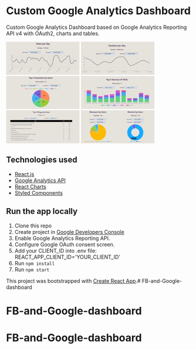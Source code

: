 # Custom Google Analytics Dashboard

Custom Google Analytics Dashboard based on Google Analytics Reporting API v4 with OAuth2, charts and tables.

<p float="left">
    <img src="src/assets/images/users.JPG" alt="users visits" width="200" height="90"/>
    <img src="src/assets/images/sessions.JPG" alt="users sessions" width="200" height="90"/>
    <img src="src/assets/images/countries.JPG" alt="countries" width="200" height="90"/>
    <img src="src/assets/images/sources.JPG" alt="sources" width="200" height="90"/>
    <img src="src/assets/images/pages.JPG" alt="pageviews" width="200" height="90"/>
    <img src="src/assets/images/browsers-devices.JPG" alt="browsers and devices" width="200" height="90"/>
</p>

## Technologies used

- [React.js](https://reactjs.org/)
- [Google Analytics API](https://developers.google.com/analytics/devguides/reporting/core/v4)
- [React Charts](https://github.com/jerairrest/react-chartjs-2)
- [Styled Components](https://styled-components.com/)

## Run the app locally

1. Clone this repo
2. Create project in [Google Developers Console](https://console.developers.google.com/)
3. Enable Google Analytics Reporting API.
4. Configure Google OAuth consent screen.
5. Add your CLIENT_ID into .env file:
    REACT_APP_CLIENT_ID='YOUR_CLIENT_ID'
6. Run ```npm install```
7. Run ```npm start```

This project was bootstrapped with [Create React App](https://github.com/facebook/create-react-app).# FB-and-Google-dashboard
# FB-and-Google-dashboard
# FB-and-Google-dashboard
